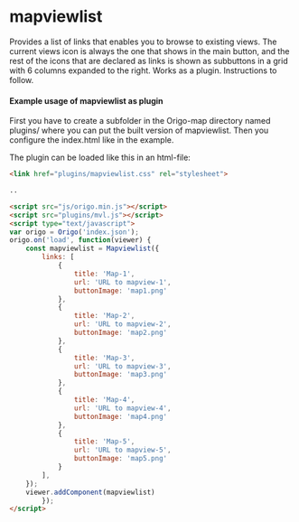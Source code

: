 # mapviewlist
Provides a list of links that enables you to browse to existing views.
The current views icon is always the one that shows in the main button, and the rest of the icons that are declared as links is shown as subbuttons in a grid with 6 columns expanded to the right.
Works as a plugin. Instructions to follow.

#### Example usage of mapviewlist as plugin

First you have to create a subfolder in the Origo-map directory named plugins/ where you can put the built version of mapviewlist.
Then you configure the index.html like in the example.


The plugin can be loaded like this in an html-file:
```html
<link href="plugins/mapviewlist.css" rel="stylesheet">

..

<script src="js/origo.min.js"></script>
<script src="plugins/mvl.js"></script>
<script type="text/javascript">
var origo = Origo('index.json');
origo.on('load', function(viewer) {
	const mapviewlist = Mapviewlist({
		links: [
			{
				title: 'Map-1',
				url: 'URL to mapview-1',
				buttonImage: 'map1.png'
			},
			{
				title: 'Map-2',
				url: 'URL to mapview-2',
				buttonImage: 'map2.png'
			},
			{
				title: 'Map-3',
				url: 'URL to mapview-3',
				buttonImage: 'map3.png'
			},
			{
				title: 'Map-4',
				url: 'URL to mapview-4',
				buttonImage: 'map4.png'
			},
			{
				title: 'Map-5',
				url: 'URL to mapview-5',
				buttonImage: 'map5.png'
			}
		],
	});
	viewer.addComponent(mapviewlist)    
    	});
</script>
```

